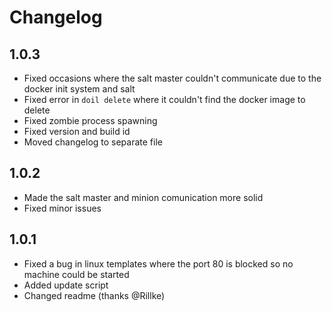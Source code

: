 # Changelog

## 1.0.3

* Fixed occasions where the salt master couldn't communicate due to the
  docker init system and salt
* Fixed error in `doil delete` where it couldn't find the docker image to
  delete
* Fixed zombie process spawning
* Fixed version and build id
* Moved changelog to separate file

## 1.0.2

* Made the salt master and minion comunication more solid
* Fixed minor issues

## 1.0.1

* Fixed a bug in linux templates where the port 80 is blocked so no machine
  could be started
* Added update script
* Changed readme (thanks @Rillke)